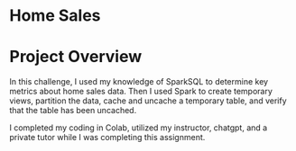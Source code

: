 # Home Sales

# Project Overview
In this challenge, I used my knowledge of SparkSQL to determine key metrics about home sales data. Then I used Spark to create temporary views, partition the data, cache and uncache a temporary table, and verify that the table has been uncached.

I completed my coding in Colab, utilized my instructor, chatgpt, and a private tutor while I was completing this assignment. 
